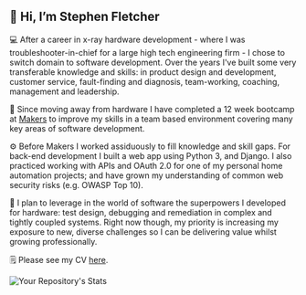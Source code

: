 ## 👋 Hi, I’m Stephen Fletcher

💻 After a career in x-ray hardware development - where I was troubleshooter-in-chief for a large high tech engineering firm - I chose to switch domain to software development. Over the years I've built some very transferable knowledge and skills: in product design and development, customer service, fault-finding and diagnosis, team-working, coaching, management and leadership.

🌱 Since moving away from hardware I have completed a 12 week bootcamp at [Makers](https://github.com/makersacademy) to improve my skills in a team based environment covering many key areas of software development.

⚙️ Before Makers I worked assiduously to fill knowledge and skill gaps. For back-end development I built a web app using Python 3, and Django. I also practiced working with APIs and OAuth 2.0 for one of my personal home automation projects; and have grown my understanding of common web security risks (e.g. OWASP Top 10).

👀 I plan to leverage in the world of software the superpowers I developed for hardware: test design, debugging and remediation in complex and tightly coupled systems. Right now though, my priority is increasing my exposure to new, diverse challenges so I can be delivering value whilst growing professionally.

🗒 Please see my CV [here](https://github.com/stephenfletchtek/CV).

![Your Repository's Stats](https://github-readme-stats.vercel.app/api?username=stephenfletchtek&show_icons=true)
